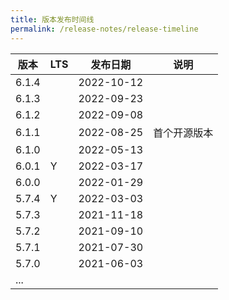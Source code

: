 ```yaml
---
title: 版本发布时间线
permalink: /release-notes/release-timeline
---
```


| 版本  | LTS | 发布日期   | 说明         |
| ----- | --- | ---------- | ------------ |
| 6.1.4 |     | 2022-10-12 |              |
| 6.1.3 |     | 2022-09-23 |              |
| 6.1.2 |     | 2022-09-08 |              |
| 6.1.1 |     | 2022-08-25 | 首个开源版本 |
| 6.1.0 |     | 2022-05-13 |              |
| 6.0.1 | Y   | 2022-03-17 |              |
| 6.0.0 |     | 2022-01-29 |              |
| 5.7.4 | Y   | 2022-03-03 |              |
| 5.7.3 |     | 2021-11-18 |              |
| 5.7.2 |     | 2021-09-10 |              |
| 5.7.1 |     | 2021-07-30 |              |
| 5.7.0 |     | 2021-06-03 |              |
| ...   |     |            |              |
